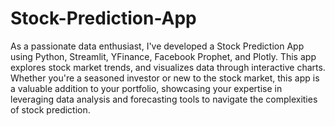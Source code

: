 # Stock-Prediction-App

As a passionate data enthusiast, I've developed a Stock Prediction App using Python, Streamlit, YFinance, Facebook Prophet, and Plotly. This app explores stock market trends, and visualizes data through interactive charts. Whether you're a seasoned investor or new to the stock market, this app is a valuable addition to your portfolio, showcasing your expertise in leveraging data analysis and forecasting tools to navigate the complexities of stock prediction.
